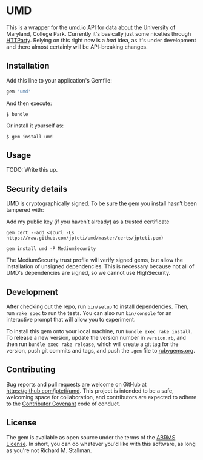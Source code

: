 # UMD

This is a wrapper for the [umd.io](http://umd.io) API for data about the University of Maryland, College Park. Currently it's basically just some
niceties through [HTTParty](https://github.com/jnunemaker/httparty). Relying on this right now is a *bad* idea, as it's under development and there
almost certainly will be API-breaking changes.

## Installation

Add this line to your application's Gemfile:

```ruby
gem 'umd'
```

And then execute:

    $ bundle

Or install it yourself as:

    $ gem install umd

## Usage

TODO: Write this up.

## Security details

UMD is cryptographically signed. To be sure the gem you install hasn’t been tampered with:

Add my public key (if you haven’t already) as a trusted certificate

`gem cert --add <(curl -Ls https://raw.github.com/jpteti/umd/master/certs/jpteti.pem)`

`gem install umd -P MediumSecurity`

The MediumSecurity trust profile will verify signed gems, but allow the installation of unsigned dependencies.
This is necessary because not all of UMD's dependencies are signed, so we cannot use HighSecurity.

## Development

After checking out the repo, run `bin/setup` to install dependencies. Then, run `rake spec` to run the tests. You can also run `bin/console` for an interactive prompt that will allow you to experiment.

To install this gem onto your local machine, run `bundle exec rake install`. To release a new version, update the version number in `version.rb`, and then run `bundle exec rake release`, which will create a git tag for the version, push git commits and tags, and push the `.gem` file to [rubygems.org](https://rubygems.org).

## Contributing

Bug reports and pull requests are welcome on GitHub at https://github.com/jpteti/umd. This project is intended to be a safe, welcoming space for collaboration, and contributors are expected to adhere to the [Contributor Covenant](http://contributor-covenant.org) code of conduct.


## License

The gem is available as open source under the terms of the [ABRMS License](http://www.dadhacker.com/blog/?p=2106#comments). In short, you can do whatever you'd like with this software, as long as you're not Richard M. Stallman.
